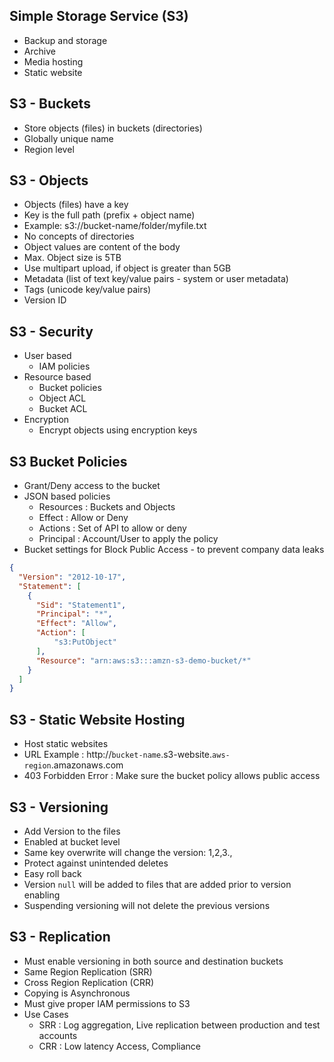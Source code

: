 ## Simple Storage Service (S3)
- Backup and storage
- Archive
- Media hosting
- Static website

## S3 - Buckets
- Store objects (files) in buckets (directories)
- Globally unique name
- Region level

## S3 - Objects
- Objects (files) have a key
- Key is the full path (prefix + object name)
- Example: s3://bucket-name/folder/myfile.txt
- No concepts of directories
- Object values are content of the body
- Max. Object size is 5TB
- Use multipart upload, if object is greater than 5GB
- Metadata (list of text key/value pairs - system or user metadata)
- Tags (unicode key/value pairs)
- Version ID

## S3 - Security
- User based
  - IAM policies
- Resource based
  - Bucket policies
  - Object ACL
  - Bucket ACL
- Encryption
  - Encrypt objects using encryption keys

## S3 Bucket Policies
- Grant/Deny access to the bucket
- JSON based policies
    - Resources : Buckets and Objects
    - Effect : Allow or Deny
    - Actions : Set of API to allow or deny
    - Principal : Account/User to apply the policy
- Bucket settings for Block Public Access - to prevent company data leaks
  
```json
{
  "Version": "2012-10-17",
  "Statement": [
    {
      "Sid": "Statement1",
      "Principal": "*",
      "Effect": "Allow",
      "Action": [
          "s3:PutObject"
      ],
      "Resource": "arn:aws:s3:::amzn-s3-demo-bucket/*"
    }
  ]
}
```

## S3 - Static Website Hosting
- Host static websites
- URL Example : http://`bucket-name`.s3-website.`aws-region`.amazonaws.com
- 403 Forbidden Error : Make sure the bucket policy allows public access

## S3 - Versioning
- Add Version to the files
- Enabled at bucket level
- Same key overwrite will change the version: 1,2,3.,
- Protect against unintended deletes
- Easy roll back
- Version `null` will be added to files that are added prior to version enabling
- Suspending versioning will not delete the previous versions

## S3 - Replication
- Must enable versioning in both source and destination buckets
- Same Region Replication (SRR)
- Cross Region Replication (CRR)
- Copying is Asynchronous
- Must give proper IAM permissions to S3
- Use Cases
  - SRR : Log aggregation, Live replication between production and test accounts
  - CRR : Low latency Access, Compliance
